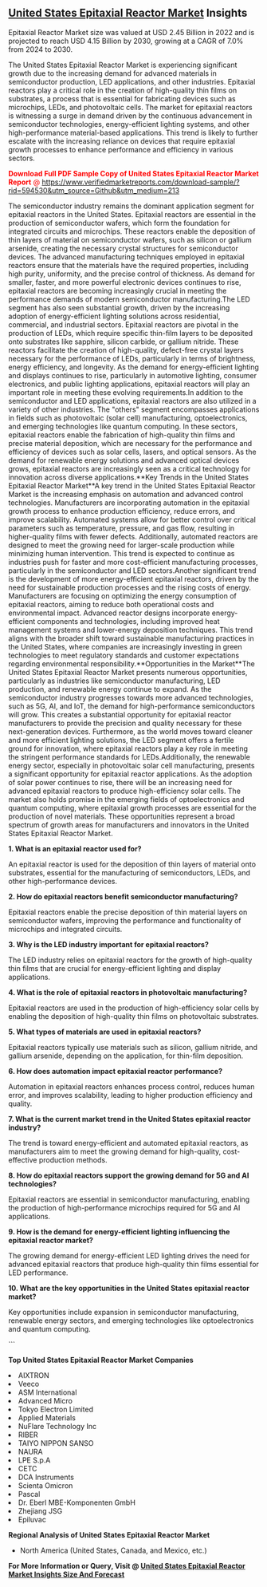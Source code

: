 <h2><a href="https://www.verifiedmarketreports.com/download-sample/?rid=594530&amp;utm_source=Github&amp;utm_medium=213" target="_blank">United States Epitaxial Reactor Market</a> Insights</h2><p>Epitaxial Reactor Market size was valued at USD 2.45 Billion in 2022 and is projected to reach USD 4.15 Billion by 2030, growing at a CAGR of 7.0% from 2024 to 2030.</p><p><p>The United States Epitaxial Reactor Market is experiencing significant growth due to the increasing demand for advanced materials in semiconductor production, LED applications, and other industries. Epitaxial reactors play a critical role in the creation of high-quality thin films on substrates, a process that is essential for fabricating devices such as microchips, LEDs, and photovoltaic cells. The market for epitaxial reactors is witnessing a surge in demand driven by the continuous advancement in semiconductor technologies, energy-efficient lighting systems, and other high-performance material-based applications. This trend is likely to further escalate with the increasing reliance on devices that require epitaxial growth processes to enhance performance and efficiency in various sectors. <p><span class=""><span style="color: #ff0000;"><strong>Download Full PDF Sample Copy of United States Epitaxial Reactor Market Report</strong> @ </span><a href="https://www.verifiedmarketreports.com/download-sample/?rid=594530&amp;utm_source=Github&amp;utm_medium=213" target="_blank">https://www.verifiedmarketreports.com/download-sample/?rid=594530&amp;utm_source=Github&amp;utm_medium=213</a></span></p>The semiconductor industry remains the dominant application segment for epitaxial reactors in the United States. Epitaxial reactors are essential in the production of semiconductor wafers, which form the foundation for integrated circuits and microchips. These reactors enable the deposition of thin layers of material on semiconductor wafers, such as silicon or gallium arsenide, creating the necessary crystal structures for semiconductor devices. The advanced manufacturing techniques employed in epitaxial reactors ensure that the materials have the required properties, including high purity, uniformity, and the precise control of thickness. As demand for smaller, faster, and more powerful electronic devices continues to rise, epitaxial reactors are becoming increasingly crucial in meeting the performance demands of modern semiconductor manufacturing.The LED segment has also seen substantial growth, driven by the increasing adoption of energy-efficient lighting solutions across residential, commercial, and industrial sectors. Epitaxial reactors are pivotal in the production of LEDs, which require specific thin-film layers to be deposited onto substrates like sapphire, silicon carbide, or gallium nitride. These reactors facilitate the creation of high-quality, defect-free crystal layers necessary for the performance of LEDs, particularly in terms of brightness, energy efficiency, and longevity. As the demand for energy-efficient lighting and displays continues to rise, particularly in automotive lighting, consumer electronics, and public lighting applications, epitaxial reactors will play an important role in meeting these evolving requirements.In addition to the semiconductor and LED applications, epitaxial reactors are also utilized in a variety of other industries. The "others" segment encompasses applications in fields such as photovoltaic (solar cell) manufacturing, optoelectronics, and emerging technologies like quantum computing. In these sectors, epitaxial reactors enable the fabrication of high-quality thin films and precise material deposition, which are necessary for the performance and efficiency of devices such as solar cells, lasers, and optical sensors. As the demand for renewable energy solutions and advanced optical devices grows, epitaxial reactors are increasingly seen as a critical technology for innovation across diverse applications.**Key Trends in the United States Epitaxial Reactor Market**A key trend in the United States Epitaxial Reactor Market is the increasing emphasis on automation and advanced control technologies. Manufacturers are incorporating automation in the epitaxial growth process to enhance production efficiency, reduce errors, and improve scalability. Automated systems allow for better control over critical parameters such as temperature, pressure, and gas flow, resulting in higher-quality films with fewer defects. Additionally, automated reactors are designed to meet the growing need for larger-scale production while minimizing human intervention. This trend is expected to continue as industries push for faster and more cost-efficient manufacturing processes, particularly in the semiconductor and LED sectors.Another significant trend is the development of more energy-efficient epitaxial reactors, driven by the need for sustainable production processes and the rising costs of energy. Manufacturers are focusing on optimizing the energy consumption of epitaxial reactors, aiming to reduce both operational costs and environmental impact. Advanced reactor designs incorporate energy-efficient components and technologies, including improved heat management systems and lower-energy deposition techniques. This trend aligns with the broader shift toward sustainable manufacturing practices in the United States, where companies are increasingly investing in green technologies to meet regulatory standards and customer expectations regarding environmental responsibility.**Opportunities in the Market**The United States Epitaxial Reactor Market presents numerous opportunities, particularly as industries like semiconductor manufacturing, LED production, and renewable energy continue to expand. As the semiconductor industry progresses towards more advanced technologies, such as 5G, AI, and IoT, the demand for high-performance semiconductors will grow. This creates a substantial opportunity for epitaxial reactor manufacturers to provide the precision and quality necessary for these next-generation devices. Furthermore, as the world moves toward cleaner and more efficient lighting solutions, the LED segment offers a fertile ground for innovation, where epitaxial reactors play a key role in meeting the stringent performance standards for LEDs.Additionally, the renewable energy sector, especially in photovoltaic solar cell manufacturing, presents a significant opportunity for epitaxial reactor applications. As the adoption of solar power continues to rise, there will be an increasing need for advanced epitaxial reactors to produce high-efficiency solar cells. The market also holds promise in the emerging fields of optoelectronics and quantum computing, where epitaxial growth processes are essential for the production of novel materials. These opportunities represent a broad spectrum of growth areas for manufacturers and innovators in the United States Epitaxial Reactor Market.<p><b>1. What is an epitaxial reactor used for?</b></p><p>An epitaxial reactor is used for the deposition of thin layers of material onto substrates, essential for the manufacturing of semiconductors, LEDs, and other high-performance devices.</p><p><b>2. How do epitaxial reactors benefit semiconductor manufacturing?</b></p><p>Epitaxial reactors enable the precise deposition of thin material layers on semiconductor wafers, improving the performance and functionality of microchips and integrated circuits.</p><p><b>3. Why is the LED industry important for epitaxial reactors?</b></p><p>The LED industry relies on epitaxial reactors for the growth of high-quality thin films that are crucial for energy-efficient lighting and display applications.</p><p><b>4. What is the role of epitaxial reactors in photovoltaic manufacturing?</b></p><p>Epitaxial reactors are used in the production of high-efficiency solar cells by enabling the deposition of high-quality thin films on photovoltaic substrates.</p><p><b>5. What types of materials are used in epitaxial reactors?</b></p><p>Epitaxial reactors typically use materials such as silicon, gallium nitride, and gallium arsenide, depending on the application, for thin-film deposition.</p><p><b>6. How does automation impact epitaxial reactor performance?</b></p><p>Automation in epitaxial reactors enhances process control, reduces human error, and improves scalability, leading to higher production efficiency and quality.</p><p><b>7. What is the current market trend in the United States epitaxial reactor industry?</b></p><p>The trend is toward energy-efficient and automated epitaxial reactors, as manufacturers aim to meet the growing demand for high-quality, cost-effective production methods.</p><p><b>8. How do epitaxial reactors support the growing demand for 5G and AI technologies?</b></p><p>Epitaxial reactors are essential in semiconductor manufacturing, enabling the production of high-performance microchips required for 5G and AI applications.</p><p><b>9. How is the demand for energy-efficient lighting influencing the epitaxial reactor market?</b></p><p>The growing demand for energy-efficient LED lighting drives the need for advanced epitaxial reactors that produce high-quality thin films essential for LED performance.</p><p><b>10. What are the key opportunities in the United States epitaxial reactor market?</b></p><p>Key opportunities include expansion in semiconductor manufacturing, renewable energy sectors, and emerging technologies like optoelectronics and quantum computing.</p>```</p><p><strong>Top United States Epitaxial Reactor Market Companies</strong></p><div data-test-id=""><p><li>AIXTRON</li><li> Veeco</li><li> ASM International</li><li> Advanced Micro</li><li> Tokyo Electron Limited</li><li> Applied Materials</li><li> NuFlare Technology Inc</li><li> RIBER</li><li> TAIYO NIPPON SANSO</li><li> NAURA</li><li> LPE S.p.A</li><li> CETC</li><li> DCA Instruments</li><li> Scienta Omicron</li><li> Pascal</li><li> Dr. Eberl MBE-Komponenten GmbH</li><li> Zhejiang JSG</li><li> Epiluvac</li></p><div><strong>Regional Analysis of&nbsp;United States Epitaxial Reactor Market</strong></div><ul><li dir="ltr"><p dir="ltr">North America&nbsp;(United States, Canada, and Mexico, etc.)</p></li></ul><p><strong>For More Information or Query, Visit @&nbsp;</strong><strong><a href="https://www.verifiedmarketreports.com/product/epitaxial-reactor-market/?utm_source=Github&amp;utm_medium=213" target="_blank">United States Epitaxial Reactor Market Insights Size And Forecast</a></strong></p></div>
